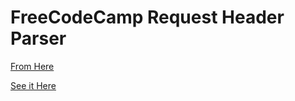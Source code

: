 # FreeCodeCamp Request Header Parser

[From Here](https://www.freecodecamp.com/challenges/request-header-parser-microservice)

[See it Here](https://kah-fcc-whoami.herokuapp.com/)